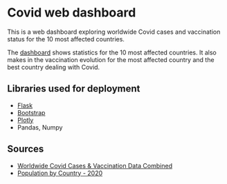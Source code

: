 # Covid web dashboard

This is a web dashboard exploring worldwide Covid cases and vaccination status for the 10 most affected countries.

The [dashboard]() shows statistics for the 10 most affected countries. It also makes in the vaccination evolution for the most affected country and the best country dealing with Covid.

## Libraries used for deployment

* [Flask](http://flask.pocoo.org/)
* [Bootstrap](https://getbootstrap.com/)
* [Plotly](https://plotly.com)
* Pandas, Numpy

## Sources
* [Worldwide Covid Cases & Vaccination Data Combined](https://www.kaggle.com/datasets/kunwarakash/covid-cases-and-vaccination-data)
* [Population by Country - 2020](https://www.kaggle.com/datasets/tanuprabhu/population-by-country-2020/metadata)
